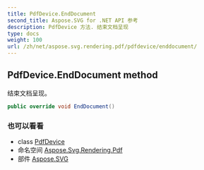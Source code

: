 ```yaml
---
title: PdfDevice.EndDocument
second_title: Aspose.SVG for .NET API 参考
description: PdfDevice 方法. 结束文档呈现
type: docs
weight: 100
url: /zh/net/aspose.svg.rendering.pdf/pdfdevice/enddocument/
---
```

## PdfDevice.EndDocument method

结束文档呈现。

```csharp
public override void EndDocument()
```

### 也可以看看

* class [PdfDevice](../)
* 命名空间 [Aspose.Svg.Rendering.Pdf](../../pdfdevice/)
* 部件 [Aspose.SVG](../../../)


